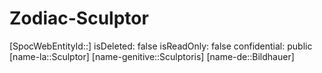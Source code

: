 ﻿---
type: Zodiac
tags:
- astro/Zodiac

---

# Zodiac-Sculptor

[SpocWebEntityId::]
isDeleted: false
isReadOnly: false
confidential: public
[name-la::Sculptor]
[name-genitive::Sculptoris]
[name-de::Bildhauer]
